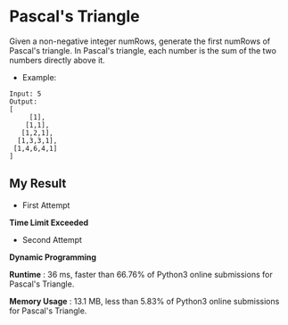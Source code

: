 # Pascal's Triangle

Given a non-negative integer numRows, generate the first numRows of Pascal's triangle.
In Pascal's triangle, each number is the sum of the two numbers directly above it.

- Example:

```
Input: 5
Output:
[
     [1],
    [1,1],
   [1,2,1],
  [1,3,3,1],
 [1,4,6,4,1]
]
```

## My Result

- First Attempt 

**Time Limit Exceeded**

- Second Attempt

**Dynamic Programming**

**Runtime** : 36 ms, faster than 66.76% of Python3 online submissions for Pascal's Triangle.

**Memory Usage** : 13.1 MB, less than 5.83% of Python3 online submissions for Pascal's Triangle.
